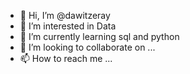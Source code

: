 - 👋 Hi, I’m @dawitzeray
- 👀 I’m interested in Data 
- 🌱 I’m currently learning sql and python
- 💞️ I’m looking to collaborate on ...
- 📫 How to reach me ...

<!---
dawitzeray/dawitzeray is a ✨ special ✨ repository because its `README.md` (this file) appears on your GitHub profile.
You can click the Preview link to take a look at your changes.
--->
